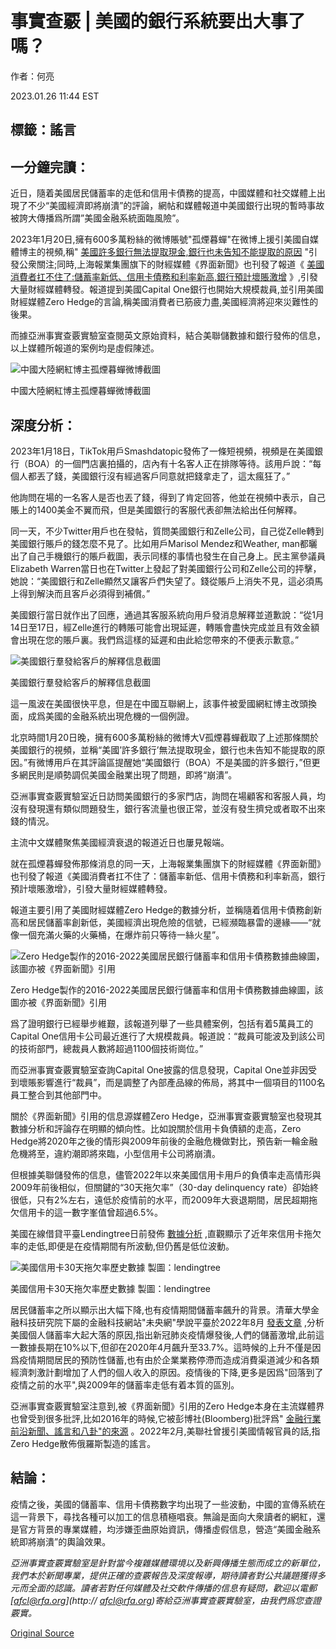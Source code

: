 # 事實查覈 | 美國的銀行系統要出大事了嗎？

作者：何亮

2023.01.26 11:44 EST

## 標籤：謠言

## 一分鐘完讀：

近日，隨着美國居民儲蓄率的走低和信用卡債務的提高，中國媒體和社交媒體上出現了不少“美國經濟即將崩潰”的評論，網帖和媒體報道中美國銀行出現的暫時事故被誇大傳播爲所謂”美國金融系統面臨風險”。

2023年1月20日,擁有600多萬粉絲的微博賬號"孤煙暮蟬"在微博上援引美國自媒體博主的視頻,稱" [美國許多銀行無法提取現金,銀行也未告知不能提取的原因](https://m.weibo.cn/detail/4860285670654618) "引發公衆關注;同時,上海報業集團旗下的財經媒體《界面新聞》也刊發了報道《 [美國消費者扛不住了:儲蓄率新低、信用卡債務和利率新高,銀行預計壞賬激增](https://36kr.com/p/2095967825363330) 》,引發大量財經媒體轉發。報道提到美國Capital One銀行也開始大規模裁員,並引用美國財經媒體Zero Hedge的言論,稱美國消費者已筋疲力盡,美國經濟將迎來災難性的後果。

而據亞洲事實查覈實驗室查閱英文原始資料，結合美聯儲數據和銀行發佈的信息，以上媒體所報道的案例均是虛假陳述。

![中國大陸網紅博主孤煙暮蟬微博截圖](images/3JSQKCD72GKJR4BZN25F5NN7CY.jpg)

中國大陸網紅博主孤煙暮蟬微博截圖

## 深度分析：

2023年1月18日，TikTok用戶Smashdatopic發佈了一條短視頻，視頻是在美國銀行（BOA）的一個門店裏拍攝的，店內有十名客人正在排隊等待。該用戶說：“每個人都丟了錢，美國銀行沒有經過客戶同意就把錢拿走了，這太瘋狂了。”

他詢問在場的一名客人是否也丟了錢，得到了肯定回答，他並在視頻中表示，自己賬上的1400美金不翼而飛，但是美國銀行的客服代表卻無法給出任何解釋。

同一天，不少Twitter用戶也在發帖，質問美國銀行和Zelle公司，自己從Zelle轉到美國銀行賬戶的錢怎麼不見了。比如用戶Marisol Mendez和Weather, man都曬出了自己手機銀行的賬戶截圖，表示同樣的事情也發生在自己身上。民主黨參議員Elizabeth Warren當日也在Twitter上發起了對美國銀行公司和Zelle公司的抨擊，她說：“美國銀行和Zelle顯然又讓客戶們失望了。錢從賬戶上消失不見，這必須馬上得到解決而且客戶必須得到補償。”

美國銀行當日就作出了回應，通過其客服系統向用戶發消息解釋並道歉說：“從1月14日至17日，經Zelle進行的轉賬可能會出現延遲，轉賬會盡快完成並且有效金額會出現在您的賬戶裏。我們爲這樣的延遲和由此給您帶來的不便表示歉意。”

![美國銀行羣發給客戶的解釋信息截圖](images/MIBUPCJVU4XT2RTIA3XZKE3EPI.jpg)

美國銀行羣發給客戶的解釋信息截圖

這一風波在美國很快平息，但是在中國互聯網上，該事件被愛國網紅博主改頭換面，成爲美國的金融系統出現危機的一個例證。

北京時間1月20日晚，擁有600多萬粉絲的微博大V孤煙暮蟬截取了上述那條關於美國銀行的視頻，並稱“美國’許多銀行’無法提取現金，銀行也未告知不能提取的原因。”有微博用戶在其評論區提醒她“美國銀行（BOA）不是美國的許多銀行，”但更多網民則是順勢調侃美國金融業出現了問題，即將“崩潰”。

亞洲事實查覈實驗室近日訪問美國銀行的多家門店，詢問在場顧客和客服人員，均沒有發現還有類似問題發生，銀行客流量也很正常，並沒有發生擠兌或者取不出來錢的情況。

主流中文媒體聚焦美國經濟衰退的報道近日也屢見報端。

就在孤煙暮蟬發佈那條消息的同一天，上海報業集團旗下的財經媒體《界面新聞》也刊發了報道《美國消費者扛不住了：儲蓄率新低、信用卡債務和利率新高，銀行預計壞賬激增》，引發大量財經媒體轉發。

報道主要引用了美國財經媒體Zero Hedge的數據分析，並稱隨着信用卡債務創新高和居民儲蓄率創新低，美國經濟出現危險的信號，已經瀕臨暴雷的邊緣——“就像一個充滿火藥的火藥桶，在爆炸前只等待一絲火星”。

![Zero Hedge製作的2016-2022美國居民銀行儲蓄率和信用卡債務數據曲線圖，該圖亦被《界面新聞》引用](images/GGIYKD4DA23DGBY46M57RZQF2M.png)

Zero Hedge製作的2016-2022美國居民銀行儲蓄率和信用卡債務數據曲線圖，該圖亦被《界面新聞》引用

爲了證明銀行已經舉步維艱，該報道列舉了一些具體案例，包括有着5萬員工的Capital One信用卡公司最近進行了大規模裁員。報道說：“裁員可能波及到該公司的技術部門，總裁員人數將超過1100個技術崗位。”

而亞洲事實查覈實驗室查詢Capital One披露的信息發現，Capital One並非因受到壞賬影響進行“裁員”，而是調整了內部產品線的佈局，將其中一個項目的1100名員工整合到其他部門中。

關於《界面新聞》引用的信息源媒體Zero Hedge，亞洲事實查覈實驗室也發現其數據分析和評論存在明顯的傾向性。比如說關於信用卡負債額的走高，Zero Hedge將2020年之後的情形與2009年前後的金融危機做對比，預告新一輪金融危機將至，違約潮即將來臨，小型信用卡公司將崩潰。

但根據美聯儲發佈的信息，儘管2022年以來美國信用卡用戶的負債率走高情形與2009年前後相似，但關鍵的“30天拖欠率”（30-day delinquency rate）卻始終很低，只有2%左右，遠低於疫情前的水平，而2009年大衰退期間，居民超期拖欠信用卡的這一數字峯值曾超過6.5%。

美國在線借貸平臺Lendingtree日前發佈 [數據分析](https://www.lendingtree.com/credit-cards/credit-card-debt-statistics/) ,直觀顯示了近年來信用卡拖欠率的走低,即便是在疫情期間有所波動,但仍舊是低位波動。

![美國信用卡30天拖欠率歷史數據 製圖：lendingtree](images/FAGI6ZASM2WP3AZWXMC623G3DU.png)

美國信用卡30天拖欠率歷史數據 製圖：lendingtree

居民儲蓄率之所以顯示出大幅下降,也有疫情期間儲蓄率飆升的背景。清華大學金融科技研究院下屬的金融科技網站"未央網"學說平臺於2022年8月 [發表文章](https://www.weiyangx.com/411487.html) ,分析美國個人儲蓄率大起大落的原因,指出新冠肺炎疫情爆發後,人們的儲蓄激增,此前這一數據長期在10%以下,但卻在2020年4月飆升至33.7%。這時候的上升不僅是因爲疫情期間居民的預防性儲蓄,也有由於企業業務停滯而造成消費渠道減少和各類經濟刺激計劃增加了人們的個人收入的原因。疫情後的下降,更多是因爲"回落到了疫情之前的水平",與2009年的儲蓄率走低有着本質的區別。

亞洲事實查覈實驗室注意到,被《界面新聞》引用的Zero Hedge本身在主流媒體界也曾受到很多批評,比如2016年的時候,它被彭博社(Bloomberg)批評爲" [金融行業前沿新聞、謠言和八卦"的來源](https://www.wealthmanagement.com/commentary/smith-we-are-all-zero-hedge-not-just-wall-streeters) 。2022年2月,美聯社曾援引美國情報官員的話,指Zero Hedge散佈俄羅斯製造的謠言。

## 結論：

疫情之後，美國的儲蓄率、信用卡債務數字均出現了一些波動，中國的宣傳系統在這一背景下，尋找各種可以加工的信息積極唱衰。無論是面向大衆讀者的網紅，還是官方背景的專業媒體，均涉嫌歪曲原始資訊，傳播虛假信息，營造“美國金融系統即將崩潰”的輿論效果。

*亞洲事實查覈實驗室是針對當今複雜媒體環境以及新興傳播生態而成立的新單位，我們本於新聞專業，提供正確的查覈報告及深度報導，期待讀者對公共議題獲得多元而全面的認識。讀者若對任何媒體及社交軟件傳播的信息有疑問，歡迎以電郵  [afcl@rfa.org](http:// afcl@rfa.org)寄給亞洲事實查覈實驗室，由我們爲您查證覈實。*



[Original Source](https://www.rfa.org/mandarin/shishi-hecha/hc-01262023113603.html)
